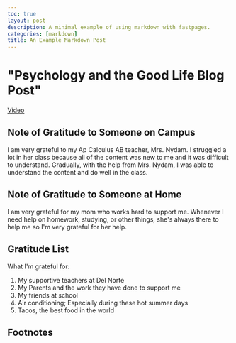 ```yaml
---
toc: true
layout: post
description: A minimal example of using markdown with fastpages.
categories: [markdown]
title: An Example Markdown Post
---
```

# "Psychology and the Good Life Blog Post"

[Video](https://youtube.com/watch?v=ZizdB0TgAVM)

## Note of Gratitude to Someone on Campus

I am very grateful to my Ap Calculus AB teacher, Mrs. Nydam. I struggled a lot in her class because all of the content was new to me and it was difficult to understand. Gradually, with the help from Mrs. Nydam, I was able to understand the content and do well in the class.

## Note of Gratitude to Someone at Home

I am very grateful for my mom who works hard to support me. Whenever I need help on homework, studying, or other things, she's always there to help me so I'm very grateful for her help.

## Gratitude List

What I'm grateful for:

1. My supportive teachers at Del Norte
2. My Parents and the work they have done to support me
3. My friends at school
4. Air conditioning; Especially during these hot summer days
5. Tacos, the best food in the world


## Footnotes



[^1]: This is the footnote.
